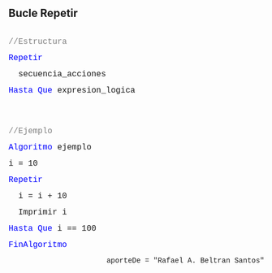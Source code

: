 ## Bucle Repetir
<br>
<font face="courier new" color="grey" size=3>//Estructura</font>

<font face="courier new" color="blue" size=3>Repetir </font>

<font face="courier new" size=3>&nbsp;&nbsp;secuencia_acciones </font>

<font face="courier new" color="blue" size=3>Hasta Que </font><font face="courier new" size=3>expresion_logica</font>

<br>
<br>

<font face="courier new" color="grey" size=3>//Ejemplo</font>

<font face="courier new" color="blue" size=3>Algoritmo </font><font face="courier new" size=3>ejemplo </font>

<font face="courier new" size=3>i = 10</font>

<font face="courier new" color="blue" size=3>Repetir </font>

<font face="courier new" size=3>&nbsp;&nbsp;i = i + 10 </font>

<font face="courier new" size=3>&nbsp;&nbsp;Imprimir i</font>

<font face="courier new" color="blue" size=3>Hasta Que </font><font face="courier new" size=3>i == 100</font>

<font face="courier new" color="blue" size=3>FinAlgoritmo</font>

<p align="right"><font face="courier new"> aporteDe = "Rafael A. Beltran Santos"</p>